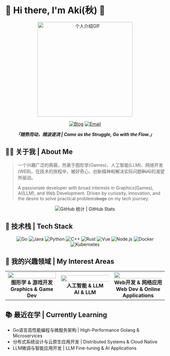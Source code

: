 
# 🥥 Hi there, I'm Aki(秋) 👋

<div align="center">
  <img src="https://media.giphy.com/media/3oz8xur099boo4N9aU/giphy.gif?cid=790b7611z8n7me104peprcxgnzyvrrwvvyfe7sode229wxxj&ep=v1_gifs_search&rid=giphy.gif&ct=g" width="auto" height="300" alt="个人介绍GIF">
  
  [![Blog](https://img.shields.io/badge/博客_Blog-akizora.cc-blue?style=for-the-badge&logo=wordpress)](https://www.akizora.cc/)
  [![Email](https://img.shields.io/badge/邮箱_Email-Makizora@qq.com-red?style=for-the-badge&logo=gmail&logoColor=white)](mailto:Makizora@qq.com)
  
  **<i>「随势而动，随波逐流 | Come as the Struggle, Go with the Flow.」</i>**
</div>

## 👨‍💻 关于我 | About Me

> 一个兴趣广泛的蒟蒻，热衷于图形学(Games)、人工智能(LLM)、网络开发(WEB)。在技术的旅程中，被好奇心、创新精神和解决实际问题~~BUG~~的渴望所驱动。
>
> A passionate developer with broad interests in Graphics(Games), AI(LLM), and Web Development. Driven by curiosity, innovation, and the desire to solve practical problems~~bugs~~ on my tech journey.

<div align="center">
  <img src="https://github-readme-stats.vercel.app/api?username=aki-zone&show_icons=true&theme=tokyonight&locale=cn&hide_border=true" alt="GitHub 统计 | GitHub Stats">
</div>

## 🚀 技术栈 | Tech Stack

<div align="center">
  <img src="https://img.shields.io/badge/Go-00ADD8?style=for-the-badge&logo=go&logoColor=white" alt="Go">
  <img src="https://img.shields.io/badge/Java-ED8B00?style=for-the-badge&logo=java&logoColor=white" alt="Java">
  <img src="https://img.shields.io/badge/Python-3776AB?style=for-the-badge&logo=python&logoColor=white" alt="Python">
  <img src="https://img.shields.io/badge/C++-00599C?style=for-the-badge&logo=c%2B%2B&logoColor=white" alt="C++">
  <img src="https://img.shields.io/badge/Rust-000000?style=for-the-badge&logo=rust&logoColor=white" alt="Rust">
  <img src="https://img.shields.io/badge/Vue.js-4FC08D?style=for-the-badge&logo=vue.js&logoColor=white" alt="Vue">
  <img src="https://img.shields.io/badge/Node.js-339933?style=for-the-badge&logo=nodedotjs&logoColor=white" alt="Node.js">
  <img src="https://img.shields.io/badge/Docker-2496ED?style=for-the-badge&logo=docker&logoColor=white" alt="Docker">
  <img src="https://img.shields.io/badge/Kubernetes-326CE5?style=for-the-badge&logo=kubernetes&logoColor=white" alt="Kubernetes">
</div>

## 🔭 我的兴趣领域 | My Interest Areas

<div align="center">
  <table>
    <tr>
      <td align="center" width="33%">
        <img src="https://media.giphy.com/media/v1.Y2lkPTc5MGI3NjExb2E5NGg1cHh6OXN3amRibGlpeDZkMXZwZXZxZWY5am9yd3h4cWFqNSZlcD12MV9pbnRlcm5hbF9naWZfYnlfaWQmY3Q9Zw/3oKIPtjElfqwMOTbH2/giphy.gif" width="100%" /><br />
        <b>图形学 & 游戏开发<br>Graphics & Game Dev</b>
      </td>
      <td align="center" width="33%">
        <img src="https://cdn.jsdelivr.net/gh/12aaa-zone/pic-repo@main/img/202504141312541.gif"  width="150%" /><br />
        <b> 人工智能 & LLM<br>AI & LLM</b>
      </td>
      <td align="center" width="33%">
        <img src="https://cdn.jsdelivr.net/gh/12aaa-zone/pic-repo@main/img/202504141318902.gif" width="150%" /><br />
        <b> Web开发 & 网络应用<br> Web Dev & Online Applications</b>
      </td>
    </tr>
  </table>
</div>

## 📚 最近在学 | Currently Learning

- Go语言高性能编程与微服务架构 | High-Performance Golang & Microservices
- 分布式系统设计与云原生应用开发 | Distributed Systems & Cloud Native
- LLM微调与智能应用开发 | LLM Fine-tuning & AI Applications



<!-- 
可以在此处取消注释个人项目部分
## 🌟 个人项目 | Projects

| 项目名称 | 项目描述 | 星标 | 主要语言 |
| -------- | -------- | ---- | -------- |
| [Akichat](https://github.com/aki-zone/Akichat) | 基于Netty集群的IM群聊应用<br>Netty-based IM chat application | ![GitHub Stars](https://img.shields.io/github/stars/aki-zone/Akichat?style=social) | ![Java](https://img.shields.io/github/languages/top/aki-zone/Akichat) |
-->

<div align="center">


</div>
